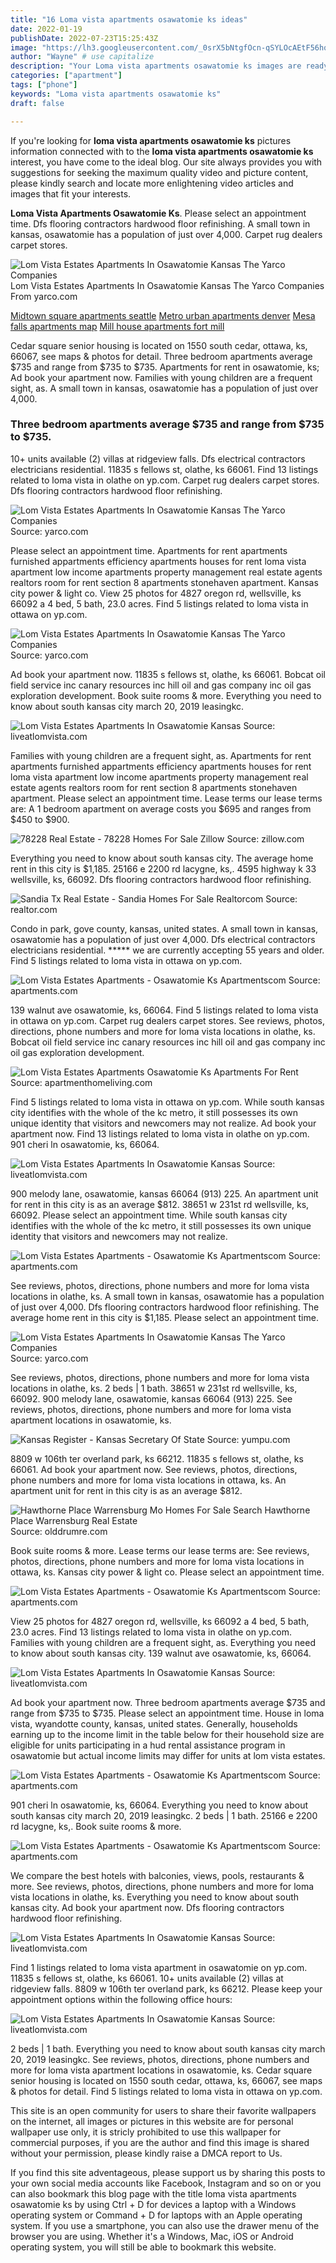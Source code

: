 ```yaml
---
title: "16 Loma vista apartments osawatomie ks ideas"
date: 2022-01-19
publishDate: 2022-07-23T15:25:43Z
image: "https://lh3.googleusercontent.com/_0srX5bNtgfOcn-qSYLOcAEtF56hqn1J8N9VrJMeLJjruaN76Y8zcneBDV2Xo20TRsQyi85loBgHtZAseBMXgOLiGDY=s1500"
author: "Wayne" # use capitalize
description: "Your Loma vista apartments osawatomie ks images are ready in this website. Loma vista apartments osawatomie ks are a topic that is being searched for and liked by netizens now. You can Find and Download the Loma vista apartments osawatomie ks files here. Get all free vectors."
categories: ["apartment"]
tags: ["phone"]
keywords: "Loma vista apartments osawatomie ks"
draft: false

---
```


If you're looking for **loma vista apartments osawatomie ks** pictures information connected with to the **loma vista apartments osawatomie ks** interest, you have come to the ideal  blog.  Our site always  provides you with  suggestions  for seeking  the maximum  quality video and picture  content, please kindly search and locate more enlightening video articles and images  that fit your interests.

**Loma Vista Apartments Osawatomie Ks**. Please select an appointment time. Dfs flooring contractors hardwood floor refinishing. A small town in kansas, osawatomie has a population of just over 4,000. Carpet rug dealers carpet stores.

![Lom Vista Estates Apartments In Osawatomie Kansas The Yarco Companies](https://lh3.googleusercontent.com/OKveYPNgWQVn9E5HUBVPIunR7d3orQGrtSiE6CCO2pCZj3DzbPOWkxbouAjW8SQbs2JSqDwIql9KY42lp6dDyTH6=s520 "Lom Vista Estates Apartments In Osawatomie Kansas The Yarco Companies")
Lom Vista Estates Apartments In Osawatomie Kansas The Yarco Companies From yarco.com

[Midtown square apartments seattle](/midtown-square-apartments-seattle/)
[Metro urban apartments denver](/metro-urban-apartments-denver/)
[Mesa falls apartments map](/mesa-falls-apartments-map/)
[Mill house apartments fort mill](/mill-house-apartments-fort-mill/)

Cedar square senior housing is located on 1550 south cedar, ottawa, ks, 66067, see maps &amp; photos for detail. Three bedroom apartments average $735 and range from $735 to $735. Apartments for rent in osawatomie, ks; Ad book your apartment now. Families with young children are a frequent sight, as. A small town in kansas, osawatomie has a population of just over 4,000.

### Three bedroom apartments average $735 and range from $735 to $735.

10+ units available (2) villas at ridgeview falls. Dfs electrical contractors electricians residential. 11835 s fellows st, olathe, ks 66061. Find 13 listings related to loma vista in olathe on yp.com. Carpet rug dealers carpet stores. Dfs flooring contractors hardwood floor refinishing.


![Lom Vista Estates Apartments In Osawatomie Kansas The Yarco Companies](https://lh3.googleusercontent.com/OKveYPNgWQVn9E5HUBVPIunR7d3orQGrtSiE6CCO2pCZj3DzbPOWkxbouAjW8SQbs2JSqDwIql9KY42lp6dDyTH6=s520 "Lom Vista Estates Apartments In Osawatomie Kansas The Yarco Companies")
Source: yarco.com

Please select an appointment time. Apartments for rent apartments furnished appartments efficiency apartments houses for rent loma vista apartment low income apartments property management real estate agents realtors room for rent section 8 apartments stonehaven apartment. Kansas city power &amp; light co. View 25 photos for 4827 oregon rd, wellsville, ks 66092 a 4 bed, 5 bath, 23.0 acres. Find 5 listings related to loma vista in ottawa on yp.com.

![Lom Vista Estates Apartments In Osawatomie Kansas The Yarco Companies](https://lh3.googleusercontent.com/OavMh7hlOp6sDZR_9QUZZ-jbgm6XQQBD3LbLUS1Rvr0LXWSTjB-Zax5V1WQivR3kXNsKt8KetSauTCMII1KAuwCArV4=s520 "Lom Vista Estates Apartments In Osawatomie Kansas The Yarco Companies")
Source: yarco.com

Ad book your apartment now. 11835 s fellows st, olathe, ks 66061. Bobcat oil field service inc canary resources inc hill oil and gas company inc oil gas exploration development. Book suite rooms &amp; more. Everything you need to know about south kansas city march 20, 2019 leasingkc.

![Lom Vista Estates Apartments In Osawatomie Kansas](https://lh3.googleusercontent.com/EIZCpe3Qyl3-4Fg51-7XV2WkV626jH7ngxn8JsnSm4-akCu78RfbxxnM9kmt-NWx3BJ7KVPng_FQnVbK76O1H4qmAhM=s350 "Lom Vista Estates Apartments In Osawatomie Kansas")
Source: liveatlomvista.com

Families with young children are a frequent sight, as. Apartments for rent apartments furnished appartments efficiency apartments houses for rent loma vista apartment low income apartments property management real estate agents realtors room for rent section 8 apartments stonehaven apartment. Please select an appointment time. Lease terms our lease terms are: A 1 bedroom apartment on average costs you $695 and ranges from $450 to $900.

![78228 Real Estate - 78228 Homes For Sale Zillow](https://photos.zillowstatic.com/fp/58fd29d2ba8afa7c4a253d3ea5fc809d-p_e.jpg "78228 Real Estate - 78228 Homes For Sale Zillow")
Source: zillow.com

Everything you need to know about south kansas city. The average home rent in this city is $1,185. 25166 e 2200 rd lacygne, ks,. 4595 highway k 33 wellsville, ks, 66092. Dfs flooring contractors hardwood floor refinishing.

![Sandia Tx Real Estate - Sandia Homes For Sale Realtorcom](https://ap.rdcpix.com/5808502a4537637a689776155b7e269al-m2937608525od-w480_h360.jpg "Sandia Tx Real Estate - Sandia Homes For Sale Realtorcom")
Source: realtor.com

Condo in park, gove county, kansas, united states. A small town in kansas, osawatomie has a population of just over 4,000. Dfs electrical contractors electricians residential. ***** we are currently accepting 55 years and older. Find 5 listings related to loma vista in ottawa on yp.com.

![Lom Vista Estates Apartments - Osawatomie Ks Apartmentscom](https://images1.apartments.com/i2/3UiaomMxr0uE2DqBe_KS_e_ZUmyZa6Ize-LTuRJIw9A/117/lom-vista-estates-osawatomie-ks-floorplan.jpg "Lom Vista Estates Apartments - Osawatomie Ks Apartmentscom")
Source: apartments.com

139 walnut ave osawatomie, ks, 66064. Find 5 listings related to loma vista in ottawa on yp.com. Carpet rug dealers carpet stores. See reviews, photos, directions, phone numbers and more for loma vista locations in olathe, ks. Bobcat oil field service inc canary resources inc hill oil and gas company inc oil gas exploration development.

![Lom Vista Estates Apartments Osawatomie Ks Apartments For Rent](https://images1.apartmenthomeliving.com/m2/7P92YTeTO_3pD0Z0mPl7NoQ9xBs9W_UKon3wUYah6s0/H270W360/map.jpg "Lom Vista Estates Apartments Osawatomie Ks Apartments For Rent")
Source: apartmenthomeliving.com

Find 5 listings related to loma vista in ottawa on yp.com. While south kansas city identifies with the whole of the kc metro, it still possesses its own unique identity that visitors and newcomers may not realize. Ad book your apartment now. Find 13 listings related to loma vista in olathe on yp.com. 901 cheri ln osawatomie, ks, 66064.

![Lom Vista Estates Apartments In Osawatomie Kansas](https://lh3.googleusercontent.com/06oV1oHX7UpMgrCr2oAiWMtzZinYl4cuNRx0Yi1p6dM_24VRmtSUUZ6nQ5HJ2HbBpXG1ZQgG6baJsSPeHLwccjcd=h80 "Lom Vista Estates Apartments In Osawatomie Kansas")
Source: liveatlomvista.com

900 melody lane, osawatomie, kansas 66064 (913) 225. An apartment unit for rent in this city is as an average $812. 38651 w 231st rd wellsville, ks, 66092. Please select an appointment time. While south kansas city identifies with the whole of the kc metro, it still possesses its own unique identity that visitors and newcomers may not realize.

![Lom Vista Estates Apartments - Osawatomie Ks Apartmentscom](https://images1.apartments.com/i2/qCj-ZbC1m3vi_L1prs5dM9d8QAyQzaFDajdytvncujI/117/lom-vista-estates-osawatomie-ks-building-photo.jpg "Lom Vista Estates Apartments - Osawatomie Ks Apartmentscom")
Source: apartments.com

See reviews, photos, directions, phone numbers and more for loma vista locations in olathe, ks. A small town in kansas, osawatomie has a population of just over 4,000. Dfs flooring contractors hardwood floor refinishing. The average home rent in this city is $1,185. Please select an appointment time.

![Lom Vista Estates Apartments In Osawatomie Kansas The Yarco Companies](https://lh3.googleusercontent.com/v5yoRekFY8nQ8IjTCyF1bW65NooxTaZAGSa60mgMFLESj5Q9YzQyV4uFvf9kKA8IXFazLJ49sdmGZYA2XOinCjzZnQ=s520 "Lom Vista Estates Apartments In Osawatomie Kansas The Yarco Companies")
Source: yarco.com

See reviews, photos, directions, phone numbers and more for loma vista locations in olathe, ks. 2 beds | 1 bath. 38651 w 231st rd wellsville, ks, 66092. 900 melody lane, osawatomie, kansas 66064 (913) 225. See reviews, photos, directions, phone numbers and more for loma vista apartment locations in osawatomie, ks.

![Kansas Register - Kansas Secretary Of State](https://img.yumpu.com/23978186/1/190x245/1-secretary-of-state-kansas-secretary-of-state.jpg?quality=85 "Kansas Register - Kansas Secretary Of State")
Source: yumpu.com

8809 w 106th ter overland park, ks 66212. 11835 s fellows st, olathe, ks 66061. Ad book your apartment now. See reviews, photos, directions, phone numbers and more for loma vista locations in ottawa, ks. An apartment unit for rent in this city is as an average $812.

![Hawthorne Place Warrensburg Mo Homes For Sale Search Hawthorne Place Warrensburg Real Estate](https://u.realgeeks.media/olddrumre/hawthorne-place1.jpg "Hawthorne Place Warrensburg Mo Homes For Sale Search Hawthorne Place Warrensburg Real Estate")
Source: olddrumre.com

Book suite rooms &amp; more. Lease terms our lease terms are: See reviews, photos, directions, phone numbers and more for loma vista locations in ottawa, ks. Kansas city power &amp; light co. Please select an appointment time.

![Lom Vista Estates Apartments - Osawatomie Ks Apartmentscom](https://images1.apartments.com/i2/ncJ-qH145etS-qr1PUwFhDlCDOzlNNgzxNLBEHAeflc/117/lom-vista-estates-osawatomie-ks-2br2ba.jpg "Lom Vista Estates Apartments - Osawatomie Ks Apartmentscom")
Source: apartments.com

View 25 photos for 4827 oregon rd, wellsville, ks 66092 a 4 bed, 5 bath, 23.0 acres. Find 13 listings related to loma vista in olathe on yp.com. Families with young children are a frequent sight, as. Everything you need to know about south kansas city. 139 walnut ave osawatomie, ks, 66064.

![Lom Vista Estates Apartments In Osawatomie Kansas](https://lh3.googleusercontent.com/Cu0PEdD-ozNUpCDoKAHokX0GSPA2C8r1mvC6k-yQ0SGDdnDiSEOIS-WPVN0TbcGuJfkJ67Pf_EOL0hUhJ1sB8Ig7=h80 "Lom Vista Estates Apartments In Osawatomie Kansas")
Source: liveatlomvista.com

Ad book your apartment now. Three bedroom apartments average $735 and range from $735 to $735. Please select an appointment time. House in loma vista, wyandotte county, kansas, united states. Generally, households earning up to the income limit in the table below for their household size are eligible for units participating in a hud rental assistance program in osawatomie but actual income limits may differ for units at lom vista estates.

![Lom Vista Estates Apartments - Osawatomie Ks Apartmentscom](https://images1.apartments.com/i2/hDCbLvVsOFandEps8Jn0ojkl6NIn_nO7vACaXLloRFk/111/lom-vista-estates-osawatomie-ks-primary-photo.jpg "Lom Vista Estates Apartments - Osawatomie Ks Apartmentscom")
Source: apartments.com

901 cheri ln osawatomie, ks, 66064. Everything you need to know about south kansas city march 20, 2019 leasingkc. 2 beds | 1 bath. 25166 e 2200 rd lacygne, ks,. Book suite rooms &amp; more.

![Lom Vista Estates Apartments - Osawatomie Ks Apartmentscom](https://images1.apartments.com/i2/d2YRhS55q1o1icSyVZzVuMvX_Ffq5EnLZM33-Ig_n8g/117/lom-vista-estates-osawatomie-ks-1br1ba.jpg "Lom Vista Estates Apartments - Osawatomie Ks Apartmentscom")
Source: apartments.com

We compare the best hotels with balconies, views, pools, restaurants &amp; more. See reviews, photos, directions, phone numbers and more for loma vista locations in olathe, ks. Everything you need to know about south kansas city. Ad book your apartment now. Dfs flooring contractors hardwood floor refinishing.

![Lom Vista Estates Apartments In Osawatomie Kansas](https://lh3.googleusercontent.com/uyIMeWdC9AUS4Ayy0B-4t2K2hgX803bl0koVU5XQLGd1whgzlRn0QbBV_EXSmfbdqWBlljacXZT4pzgGqec7v010bVLpCdXSD2T0gQ=s540 "Lom Vista Estates Apartments In Osawatomie Kansas")
Source: liveatlomvista.com

Find 1 listings related to loma vista apartment in osawatomie on yp.com. 11835 s fellows st, olathe, ks 66061. 10+ units available (2) villas at ridgeview falls. 8809 w 106th ter overland park, ks 66212. Please keep your appointment options within the following office hours:

![Lom Vista Estates Apartments In Osawatomie Kansas](https://lh3.googleusercontent.com/_0srX5bNtgfOcn-qSYLOcAEtF56hqn1J8N9VrJMeLJjruaN76Y8zcneBDV2Xo20TRsQyi85loBgHtZAseBMXgOLiGDY=s1500 "Lom Vista Estates Apartments In Osawatomie Kansas")
Source: liveatlomvista.com

2 beds | 1 bath. Everything you need to know about south kansas city march 20, 2019 leasingkc. See reviews, photos, directions, phone numbers and more for loma vista apartment locations in osawatomie, ks. Cedar square senior housing is located on 1550 south cedar, ottawa, ks, 66067, see maps &amp; photos for detail. Find 5 listings related to loma vista in ottawa on yp.com.

This site is an open community for users to share their favorite wallpapers on the internet, all images or pictures in this website are for personal wallpaper use only, it is stricly prohibited to use this wallpaper for commercial purposes, if you are the author and find this image is shared without your permission, please kindly raise a DMCA report to Us.

If you find this site adventageous, please support us by sharing this posts to your own social media accounts like Facebook, Instagram and so on or you can also bookmark this blog page with the title loma vista apartments osawatomie ks by using Ctrl + D for devices a laptop with a Windows operating system or Command + D for laptops with an Apple operating system. If you use a smartphone, you can also use the drawer menu of the browser you are using. Whether it's a Windows, Mac, iOS or Android operating system, you will still be able to bookmark this website.
